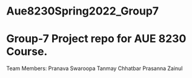 # Aue8230Spring2022_Group7
Group-7 Project repo for AUE 8230 Course.
=======

Team Members:
Pranava Swaroopa
Tanmay Chhatbar
Prasanna 
Zainul

